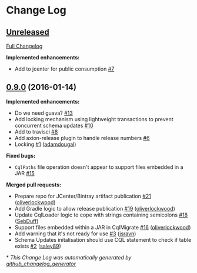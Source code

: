 # Change Log

## [Unreleased](https://github.com/sky-uk/cqlmigrate/tree/HEAD)

[Full Changelog](https://github.com/sky-uk/cqlmigrate/compare/0.9.0...HEAD)

**Implemented enhancements:**

- Add to jcenter for public consumption [\#7](https://github.com/sky-uk/cqlmigrate/issues/7)

## [0.9.0](https://github.com/sky-uk/cqlmigrate/tree/0.9.0) (2016-01-14)
**Implemented enhancements:**

- Do we need guava? [\#13](https://github.com/sky-uk/cqlmigrate/issues/13)
- Add locking mechanism using lightweight transactions to prevent concurrent schema updates [\#10](https://github.com/sky-uk/cqlmigrate/issues/10)
- Add to travisci [\#8](https://github.com/sky-uk/cqlmigrate/issues/8)
- Add axion-release plugin to handle release numbers [\#6](https://github.com/sky-uk/cqlmigrate/issues/6)
- Locking [\#1](https://github.com/sky-uk/cqlmigrate/pull/1) ([adamdougal](https://github.com/adamdougal))

**Fixed bugs:**

- `CqlPaths` file operation doesn't appear to support files embedded in a JAR [\#15](https://github.com/sky-uk/cqlmigrate/issues/15)

**Merged pull requests:**

- Prepare repo for JCenter/Bintray artifact publication [\#21](https://github.com/sky-uk/cqlmigrate/pull/21) ([oliverlockwood](https://github.com/oliverlockwood))
- Add Gradle logic to allow release publication [\#19](https://github.com/sky-uk/cqlmigrate/pull/19) ([oliverlockwood](https://github.com/oliverlockwood))
- Update CqlLoader logic to cope with strings containing semicolons [\#18](https://github.com/sky-uk/cqlmigrate/pull/18) ([SebDuff](https://github.com/SebDuff))
- Support files embedded within a JAR in CqlMigrate [\#16](https://github.com/sky-uk/cqlmigrate/pull/16) ([oliverlockwood](https://github.com/oliverlockwood))
- Add warning that it's not ready for use [\#3](https://github.com/sky-uk/cqlmigrate/pull/3) ([jsravn](https://github.com/jsravn))
- Schema Updates initalisation should use CQL statement to check if table exists [\#2](https://github.com/sky-uk/cqlmigrate/pull/2) ([saley89](https://github.com/saley89))



\* *This Change Log was automatically generated by [github_changelog_generator](https://github.com/skywinder/Github-Changelog-Generator)*